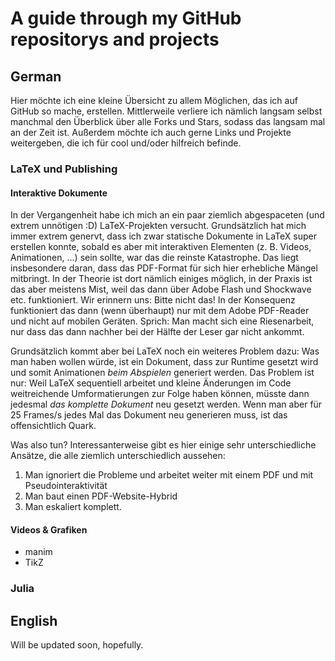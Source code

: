 # A guide through my GitHub repositorys and projects
## German

Hier möchte ich eine kleine Übersicht zu allem Möglichen, das ich auf GitHub so mache, erstellen. Mittlerweile verliere ich nämlich langsam selbst manchmal den Überblick über alle Forks und Stars, sodass das langsam mal an der Zeit ist. Außerdem möchte ich auch gerne Links und Projekte weitergeben, die ich für cool und/oder hilfreich befinde.

### LaTeX und Publishing

#### Interaktive Dokumente

In der Vergangenheit habe ich mich an ein paar ziemlich abgespaceten (und extrem unnötigen :D) LaTeX-Projekten versucht. Grundsätzlich hat mich immer extrem genervt, dass ich zwar statische Dokumente in LaTeX super erstellen konnte, sobald es aber mit interaktiven Elementen (z. B. Videos, Animationen, ...) sein sollte, war das die reinste Katastrophe. Das liegt insbesondere daran, dass das PDF-Format für sich hier erhebliche Mängel mitbringt. In der Theorie ist dort nämlich einiges möglich, in der Praxis ist das aber meistens Mist, weil das dann über Adobe Flash und Shockwave etc. funktioniert. Wir erinnern uns: Bitte nicht das! In der Konsequenz funktioniert das dann (wenn überhaupt) nur mit dem Adobe PDF-Reader und nicht auf mobilen Geräten. Sprich: Man macht sich eine Riesenarbeit, nur dass das dann nachher bei der Hälfte der Leser gar nicht ankommt.

Grundsätzlich kommt aber bei LaTeX noch ein weiteres Problem dazu: Was man haben wollen würde, ist ein Dokument, dass zur Runtime gesetzt wird und somit Animationen *beim Abspielen* generiert werden. Das Problem ist nur: Weil LaTeX sequentiell arbeitet und kleine Änderungen im Code weitreichende Umformatierungen zur Folge haben können, müsste dann jedesmal *das komplette Dokument* neu gesetzt werden. Wenn man aber für 25 Frames/s jedes Mal das Dokument neu generieren muss, ist das offensichtlich Quark. 

Was also tun? Interessanterweise gibt es hier einige sehr unterschiedliche Ansätze, die alle ziemlich unterschiedlich aussehen:

1.  Man ignoriert die Probleme und arbeitet weiter mit einem PDF und mit Pseudointeraktivität
2.  Man baut einen PDF-Website-Hybrid
3.  Man eskaliert komplett.

#### Videos & Grafiken

- manim
- TikZ

### Julia

###

## English
Will be updated soon, hopefully.
